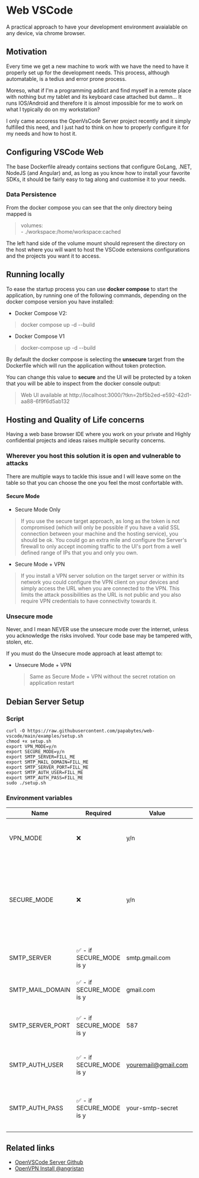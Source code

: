 # Web VSCode
A practical approach to have your development environment avaialable on any device, via chrome browser.

## Motivation
Every time we get a new machine to work with we have the need to have it properly set up for the development needs. This process, although automatable, is a tedius and error prone process.

Moreso, what if I'm a programming addict and find myself in a remote place with nothing but my tablet and its keyboard case attached but damn... It runs IOS/Android and therefore it is almost impossible for me to work on what I typically do on my workstation?

I only came accoress the OpenVsCode Server project recently and it simply fulfilled this need, and I just had to think on how to properly configure it for my needs and how to host it.

## Configuring VSCode Web
The base Dockerfile already contains sections that configure GoLang, .NET, NodeJS (and Angular) and, as long as you know how to install your favorite SDKs, it should be fairly easy to tag along and customise it to your needs.

### Data Persistence
From the docker compose you can see that the only directory being mapped is
>  volumes:  
        - ./workspace:/home/workspace:cached

The left hand side of the volume mount should represent the directory on the host where you will want to host the VSCode extensions configurations and the projects you want it to access.

## Running locally
To ease the startup process you can use **docker compose** to start the application, by running one of the following commands, depending on the docker compose version you have installed:

* Docker Compose V2:
> docker compose up -d --build

* Docker Compose V1
> docker-compose up -d --build

By default the docker compose is selecting the **unsecure** target from the Dockerfile which will run the application without token protection.

You can change this value to **secure** and the UI will be protected by a token that you will be able to inspect from the docker console output:
> Web UI available at http://localhost:3000/?tkn=2bf5b2ed-e592-42d1-aa88-6f9f6d5ab132


## Hosting and Quality of Life concerns
Having a web base browser IDE where you work on your private and Highly confidential projects and ideas raises multiple security concerns.

### Wherever you host this solution it is open and vulnerable to attacks
There are multiple ways to tackle this issue and I will leave some on the table so that you can choose the one you feel the most confortable with.

#### Secure Mode

* Secure Mode Only  
> If you use the secure target approach, as long as the token is not compromised (which will only be possible if you have a valid SSL connection between your machine and the hosting service), you should be ok. You could go an extra mile and configure the Server's firewall to only accept incoming traffic to the UI's port from a well defined range of IPs that you and only you own.
* Secure Mode + VPN
> If you install a VPN server solution on the target server or within its network you could configure the VPN client on your devices and simply access the URL when you are connected to the VPN. This limits the attack possibilities as the URL is not public and you also require VPN credentials to have connectivity towards it.

### Unsecure mode
Never, and I mean NEVER use the unsecure mode over the internet, unless you acknowledge the risks involved. Your code base may be tampered with, stolen, etc.

If you must do the Unsecure mode approach at least attempt to:
* Unsecure Mode + VPN  
    > Same as Secure Mode + VPN without the secret rotation on application restart

## Debian Server Setup
### Script

```shell
curl -O https://raw.githubusercontent.com/papabytes/web-vscode/main/examples/setup.sh
chmod +x setup.sh
export VPN_MODE=y/n
export SECURE_MODE=y/n
export SMTP_SERVER=FILL_ME
export SMTP_MAIL_DOMAIN=FILL_ME
export SMTP_SERVER_PORT=FILL_ME
export SMTP_AUTH_USER=FILL_ME
export SMTP_AUTH_PASS=FILL_ME
sudo ./setup.sh
```

### Environment variables
|Name|Required|Value|Effect|
|----|--------|-------|--|
|VPN_MODE|❌|y/n|Installs OpenVPN server and creates a client
|SECURE_MODE|❌|y/n|Applies the Secure Mode and registers a Cron Job that sends you an email everytime the value is updated.
|SMTP_SERVER|✅ - if SECURE_MODE is y|smtp.gmail.com|Configures SMTP Server for CronJob|
|SMTP_MAIL_DOMAIN|✅ - if SECURE_MODE is y|gmail.com|Configures SMTP Domain for CronJob|
|SMTP_SERVER_PORT|✅ - if SECURE_MODE is y|587|Configures SMTP Server Port for CronJob|
|SMTP_AUTH_USER|✅ - if SECURE_MODE is y|youremail@gmail.com|Configures SMTP Sender email for CronJob|
|SMTP_AUTH_PASS|✅ - if SECURE_MODE is y|your-smtp-secret|Configures SMTP Sender Password for CronJob|

## Related links
* [OpenVSCode Server Github](https://github.com/gitpod-io/openvscode-server)
* [OpenVPN Install @angristan](https://github.com/angristan/openvpn-install)